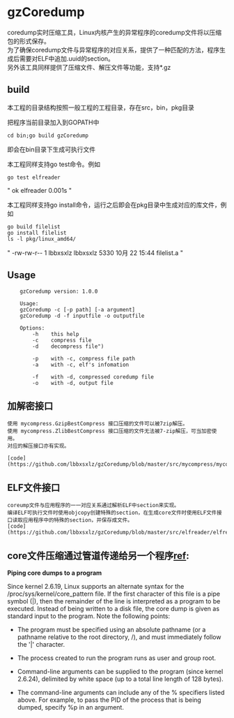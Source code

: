 # gzCoredump
coredump实时压缩工具，Linux内核产生的异常程序的coredump文件将以压缩包的形式保存。<br>
为了确保coredump文件与异常程序的对应关系，提供了一种匹配的方法，程序生成后需要对ELF中追加.uuid的section。<br>
另外该工具同样提供了压缩文件、解压文件等功能，支持*.gz

## build
本工程的目录结构按照一般工程的工程目录，存在src，bin，pkg目录

把程序当前目录加入到GOPATH中

```
cd bin;go build gzCoredump
```

即会在bin目录下生成可执行文件

本工程同样支持go test命令。例如

```
go test elfreader
```

"
ok      elfreader       0.001s
"

本工程同样支持go install命令，运行之后即会在pkg目录中生成对应的库文件，例如
```
go build filelist
go install filelist
ls -l pkg/linux_amd64/
```

"
-rw-rw-r-- 1 lbbxsxlz lbbxsxlz 5330 10月 22 15:44 filelist.a
"

## Usage
```	
	gzCoredump version: 1.0.0
	
	Usage:
	gzCoredump -c [-p path] [-a argument]
	gzCoredump -d -f inputfile -o outputfile
	
	Options:
		-h    this help
		-c    compress file
		-d    decompress file")

		-p    with -c, compress file path
		-a    with -c, elf's infomation

		-f    with -d, compressed coredump file
		-o    with -d, output file
```

## 加解密接口	
	使用 mycompress.GzipBestCompress 接口压缩的文件可以被7zip解压。
	使用 mycompress.ZlibBestCompress 接口压缩的文件无法被7-zip解压，可当加密使用。
	对应的解压接口亦有实现。
	
	[code](https://github.com/lbbxsxlz/gzCoredump/blob/master/src/mycompress/mycompress.go)

## ELF文件接口	
	coreump文件与应用程序的一一对应关系通过解析ELF中section来实现。
	编译ELF可执行文件时使用objcopy创建特殊的section，在生成core文件时使用ELF文件接口读取应用程序中的特殊的section，并保存成文件。
	[code](https://github.com/lbbxsxlz/gzCoredump/blob/master/src/elfreader/elfreader.go)

## core文件压缩通过管道传递给另一个程序[ref](https://linux.die.net/man/5/core):

**Piping core dumps to a program**

Since kernel 2.6.19, Linux supports an alternate syntax for the /proc/sys/kernel/core_pattern file. If the first character of this file is a pipe symbol (|), then the remainder of the line is interpreted as a program to be executed. Instead of being written to a disk file, the core dump is given as standard input to the program. Note the following points:

* The program must be specified using an absolute pathname (or a pathname relative to the root directory, /), and must immediately follow the '|' character.

* The process created to run the program runs as user and group root.

* Command-line arguments can be supplied to the program (since kernel 2.6.24), delimited by white space (up to a total line length of 128 bytes).

* The command-line arguments can include any of the % specifiers listed above. For example, to pass the PID of the process that is being dumped, specify %p in an argument.

